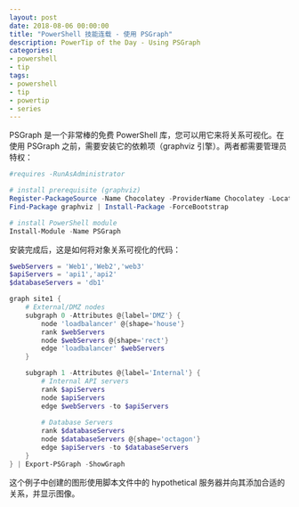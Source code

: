 ```yaml
---
layout: post
date: 2018-08-06 00:00:00
title: "PowerShell 技能连载 - 使用 PSGraph"
description: PowerTip of the Day - Using PSGraph
categories:
- powershell
- tip
tags:
- powershell
- tip
- powertip
- series
---
```

PSGraph 是一个非常棒的免费 PowerShell 库，您可以用它来将关系可视化。在使用 PSGraph 之前，需要安装它的依赖项（graphviz 引擎）。两者都需要管理员特权：

```powershell
#requires -RunAsAdministrator

# install prerequisite (graphviz)
Register-PackageSource -Name Chocolatey -ProviderName Chocolatey -Location http://chocolatey.org/api/v2/
Find-Package graphviz | Install-Package -ForceBootstrap

# install PowerShell module
Install-Module -Name PSGraph
```

安装完成后，这是如何将对象关系可视化的代码：

```powershell
$webServers = 'Web1','Web2','web3'
$apiServers = 'api1','api2'
$databaseServers = 'db1'

graph site1 {
    # External/DMZ nodes
    subgraph 0 -Attributes @{label='DMZ'} {
        node 'loadbalancer' @{shape='house'}
        rank $webServers
        node $webServers @{shape='rect'}
        edge 'loadbalancer' $webServers
    }

    subgraph 1 -Attributes @{label='Internal'} {
        # Internal API servers
        rank $apiServers
        node $apiServers   
        edge $webServers -to $apiServers
    
        # Database Servers
        rank $databaseServers
        node $databaseServers @{shape='octagon'}
        edge $apiServers -to $databaseServers
    }    
} | Export-PSGraph -ShowGraph
```

这个例子中创建的图形使用脚本文件中的 hypothetical 服务器并向其添加合适的关系，并显示图像。

<!--本文国际来源：[Using PSGraph](http://community.idera.com/powershell/powertips/b/tips/posts/using-psgraph)-->
